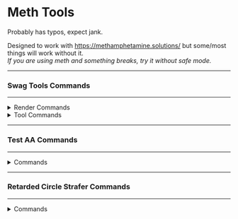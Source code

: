 # Meth Tools

Probably has typos, expect jank.

Designed to work with https://methamphetamine.solutions/ but some/most things will work without it.\
*If you are using meth and something breaks, try it without safe mode.*

---

<h3>Swag Tools Commands</h3>

---

<details>
 <summary>Render Commands</summary>
 
 | Command | Description | Argument(s) | Default |
 | --- | --- | --- | --- |
 | st_render_fov_set | Sets FOV | `integer` | FOV at load time |
 | st_render_tracers_life_set | Sets bullet tracer lifespan (in seconds) | `integer` | `3` |
 | st_render_tracers_max_set | Sets maximum amount of bullet tracers allowed | `integer` | `1000` |
 | st_render_antiblind | Toggles anti ULX blind | `boolean` | `false` |
 | st_render_fog | Toggles fog rendering | `boolean` | `true` |
 | st_render_fullbright | Toggles fullbright | `boolean` | `false` |
 | st_render_rgb | Toggles rgb for the LocalPlayer | `boolean` | `false` |
 | st_render_tracers_beam | Toggles bullet tracers being a beam instead of a line | `boolean` | `false` |
 | st_render_tracers_local | Toggles bullet tracers for LocalPlayer | `boolean` | `false` |
 | st_render_tracers_other | Toggles bullet tracers for other players | `boolean` | `false` |
 | st_render_fixthirdperson | Toggles thirdperson fix | `boolean` | `false` |
</details>
<details>
 <summary>Tool Commands</summary>
 
 Command | Description | Argument(s) | Default |
 | --- | --- | --- | --- |
 | st_tools_gesture_set | Sets gesture for the gestureloop | `string` | `dance` |
 | st_tools_psay_spam_set | Sets message for ULX psay spammer | `string` | `message` |
 | st_tools_allow_guiopenurl | Toggles gui.OpenURL capabilities | `boolean` | `true` |
 | st_tools_antigag | Toggles anti ULX gag | `boolean` | `false` |
 | st_tools_gesture_loop | Toggles gestureloop | `boolean` | `false` |
 | st_tools_psay_spam | Toggles ULX psay spammer | `boolean` | `false` |
</details>

---

<h3>Test AA Commands</h3>

---

<details>
 <summary>Commands</summary>
 
 Command | Description | Argument(s) | Default |
 | --- | --- | --- | --- |
 | testaa_snapback | Toggles antiaim Snapback | `boolean` | `true` |
 | testaa_lagjitter | Toggles antiaim fakelag jitter | `boolean` | `true` |
 | testaa_jitter | Toggles antiaim jitter | `boolean` | `true` |
 | testaa_autodir | Toggles antiaim auto direction | `boolean` | `false` |
 | testaa_invert | Inverts the antiaim (flips 180 degrees) | | |
</details>

---

<h3>Retarded Circle Strafer Commands</h3>

---

<details>
 <summary>Commands</summary>
 
 Command | Description | Argument(s) | Default |
 | --- | --- | --- | --- |
 | r_cs_size | Changes strafe circle size | `integer` | `5` |
 | r_cs_ahop | Toggles auto bhop | `boolean` | `false` |
 | r_cs_astrafe | Toggles auto strafer | `boolean` | `false` |
</details>
